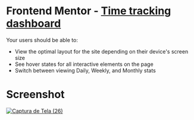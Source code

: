 # Frontend Mentor - <a href="https://renancosta2.github.io/time-tracking-dashboard-main/">Time tracking dashboard</a>

Your users should be able to:

- View the optimal layout for the site depending on their device's screen size
- See hover states for all interactive elements on the page
- Switch between viewing Daily, Weekly, and Monthly stats

# Screenshot

<a href="https://renancosta2.github.io/time-tracking-dashboard-main/">![Captura de Tela (26)](https://user-images.githubusercontent.com/105220100/186691084-80ef0459-0a16-4d1b-899f-cb3ca65bee75.png)</a>
